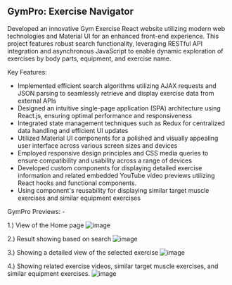 ## GymPro: Exercise Navigator

Developed an innovative Gym Exercise React website utilizing modern web technologies and Material UI for an enhanced front-end experience. This project features robust search functionality, leveraging RESTful API integration and asynchronous JavaScript to enable dynamic exploration of exercises by body parts, equipment, and exercise name.

Key Features:

* Implemented efficient search algorithms utilizing AJAX requests and JSON parsing to seamlessly retrieve and display exercise data from external APIs
* Designed an intuitive single-page application (SPA) architecture using React.js, ensuring optimal performance and responsiveness
* Integrated state management techniques such as Redux for centralized data handling and efficient UI updates
* Utilized Material UI components for a polished and visually appealing user interface across various screen sizes and devices
* Employed responsive design principles and CSS media queries to ensure compatibility and usability across a range of devices
* Developed custom components for displaying detailed exercise information and related embedded YouTube video previews utilizing React hooks and functional components.
* Using component's reusability for displaying similar target muscle exercises and similar equipment exercises

GymPro Previews: - 

1.) View of the Home page
![image](https://github.com/Satyam123kumar/GymPro-Exercise-Navigator/assets/58924096/b5c064b6-1d02-4835-8ac2-3a0506240a6e)

2.) Result showing based on search
![image](https://github.com/Satyam123kumar/GymPro-Exercise-Navigator/assets/58924096/dfe4fcb9-7ff5-4a11-9702-1b98dfb04cbf)

3.) Showing a detailed view of the selected exercise
![image](https://github.com/Satyam123kumar/GymPro-Exercise-Navigator/assets/58924096/309943d2-302e-46f4-b847-aa33cc0d6781)

4.) Showing related exercise videos, similar target muscle exercises, and similar equipment exercises. 
![image](https://github.com/Satyam123kumar/GymPro-Exercise-Navigator/assets/58924096/6a0d9319-5c31-4131-b2e7-9e916bffaa2c)


